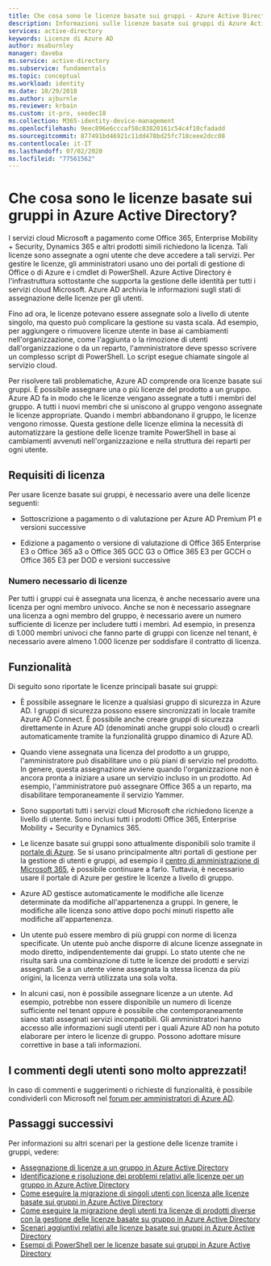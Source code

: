 ```yaml
---
title: Che cosa sono le licenze basate sui gruppi - Azure Active Directory | Microsoft Docs
description: Informazioni sulle licenze basate sui gruppi di Azure Active Directory, tra cui modalità di funzionamento e procedure consigliate.
services: active-directory
keywords: Licenze di Azure AD
author: msaburnley
manager: daveba
ms.service: active-directory
ms.subservice: fundamentals
ms.topic: conceptual
ms.workload: identity
ms.date: 10/29/2018
ms.author: ajburnle
ms.reviewer: krbain
ms.custom: it-pro, seodec18
ms.collection: M365-identity-device-management
ms.openlocfilehash: 9eec896e6cccaf58c83820161c54c4f10cfadadd
ms.sourcegitcommit: 877491bd46921c11dd478bd25fc718ceee2dcc08
ms.contentlocale: it-IT
ms.lasthandoff: 07/02/2020
ms.locfileid: "77561562"
---
```

# <a name="what-is-group-based-licensing-in-azure-active-directory"></a>Che cosa sono le licenze basate sui gruppi in Azure Active Directory?

I servizi cloud Microsoft a pagamento come Office 365, Enterprise Mobility + Security, Dynamics 365 e altri prodotti simili richiedono la licenza. Tali licenze sono assegnate a ogni utente che deve accedere a tali servizi. Per gestire le licenze, gli amministratori usano uno dei portali di gestione di Office o di Azure e i cmdlet di PowerShell. Azure Active Directory è l'infrastruttura sottostante che supporta la gestione delle identità per tutti i servizi cloud Microsoft. Azure AD archivia le informazioni sugli stati di assegnazione delle licenze per gli utenti.

Fino ad ora, le licenze potevano essere assegnate solo a livello di utente singolo, ma questo può complicare la gestione su vasta scala. Ad esempio, per aggiungere o rimuovere licenze utente in base ai cambiamenti nell'organizzazione, come l'aggiunta o la rimozione di utenti dall'organizzazione o da un reparto, l'amministratore deve spesso scrivere un complesso script di PowerShell. Lo script esegue chiamate singole al servizio cloud.

Per risolvere tali problematiche, Azure AD comprende ora licenze basate sui gruppi. È possibile assegnare una o più licenze del prodotto a un gruppo. Azure AD fa in modo che le licenze vengano assegnate a tutti i membri del gruppo. A tutti i nuovi membri che si uniscono al gruppo vengono assegnate le licenze appropriate. Quando i membri abbandonano il gruppo, le licenze vengono rimosse. Questa gestione delle licenze elimina la necessità di automatizzare la gestione delle licenze tramite PowerShell in base ai cambiamenti avvenuti nell'organizzazione e nella struttura dei reparti per ogni utente.

## <a name="licensing-requirements"></a>Requisiti di licenza
Per usare licenze basate sui gruppi, è necessario avere una delle licenze seguenti:

- Sottoscrizione a pagamento o di valutazione per Azure AD Premium P1 e versioni successive

- Edizione a pagamento o versione di valutazione di Office 365 Enterprise E3 o Office 365 a3 o Office 365 GCC G3 o Office 365 E3 per GCCH o Office 365 E3 per DOD e versioni successive

### <a name="required-number-of-licenses"></a>Numero necessario di licenze
Per tutti i gruppi cui è assegnata una licenza, è anche necessario avere una licenza per ogni membro univoco. Anche se non è necessario assegnare una licenza a ogni membro del gruppo, è necessario avere un numero sufficiente di licenze per includere tutti i membri. Ad esempio, in presenza di 1.000 membri univoci che fanno parte di gruppi con licenze nel tenant, è necessario avere almeno 1.000 licenze per soddisfare il contratto di licenza.

## <a name="features"></a>Funzionalità

Di seguito sono riportate le licenze principali basate sui gruppi:

- È possibile assegnare le licenze a qualsiasi gruppo di sicurezza in Azure AD. I gruppi di sicurezza possono essere sincronizzati in locale tramite Azure AD Connect. È possibile anche creare gruppi di sicurezza direttamente in Azure AD (denominati anche gruppi solo cloud) o crearli automaticamente tramite la funzionalità gruppo dinamico di Azure AD.

- Quando viene assegnata una licenza del prodotto a un gruppo, l'amministratore può disabilitare uno o più piani di servizio nel prodotto. In genere, questa assegnazione avviene quando l'organizzazione non è ancora pronta a iniziare a usare un servizio incluso in un prodotto. Ad esempio, l'amministratore può assegnare Office 365 a un reparto, ma disabilitare temporaneamente il servizio Yammer.

- Sono supportati tutti i servizi cloud Microsoft che richiedono licenze a livello di utente. Sono inclusi tutti i prodotti Office 365, Enterprise Mobility + Security e Dynamics 365.

- Le licenze basate sui gruppi sono attualmente disponibili solo tramite il [portale di Azure](https://portal.azure.com). Se si usano principalmente altri portali di gestione per la gestione di utenti e gruppi, ad esempio il [centro di amministrazione di Microsoft 365](https://admin.microsoft.com), è possibile continuare a farlo. Tuttavia, è necessario usare il portale di Azure per gestire le licenze a livello di gruppo.

- Azure AD gestisce automaticamente le modifiche alle licenze determinate da modifiche all'appartenenza a gruppi. In genere, le modifiche alle licenza sono attive dopo pochi minuti rispetto alle modifiche all'appartenenza.

- Un utente può essere membro di più gruppi con norme di licenza specificate. Un utente può anche disporre di alcune licenze assegnate in modo diretto, indipendentemente dai gruppi. Lo stato utente che ne risulta sarà una combinazione di tutte le licenze dei prodotti e servizi assegnati. Se a un utente viene assegnata la stessa licenza da più origini, la licenza verrà utilizzata una sola volta.

- In alcuni casi, non è possibile assegnare licenze a un utente. Ad esempio, potrebbe non essere disponibile un numero di licenze sufficiente nel tenant oppure è possibile che contemporaneamente siano stati assegnati servizi incompatibili. Gli amministratori hanno accesso alle informazioni sugli utenti per i quali Azure AD non ha potuto elaborare per intero le licenze di gruppo. Possono adottare misure correttive in base a tali informazioni.

## <a name="your-feedback-is-welcome"></a>I commenti degli utenti sono molto apprezzati!

In caso di commenti e suggerimenti o richieste di funzionalità, è possibile condividerli con Microsoft nel [forum per amministratori di Azure AD](https://feedback.azure.com/forums/169401-azure-active-directory?category_id=162510).

## <a name="next-steps"></a>Passaggi successivi

Per informazioni su altri scenari per la gestione delle licenze tramite i gruppi, vedere:

* [Assegnazione di licenze a un gruppo in Azure Active Directory](../users-groups-roles/licensing-groups-assign.md)
* [Identificazione e risoluzione dei problemi relativi alle licenze per un gruppo in Azure Active Directory](../users-groups-roles/licensing-groups-resolve-problems.md)
* [Come eseguire la migrazione di singoli utenti con licenza alle licenze basate sui gruppi in Azure Active Directory](../users-groups-roles/licensing-groups-migrate-users.md)
* [Come eseguire la migrazione degli utenti tra licenze di prodotti diverse con la gestione delle licenze basate su gruppo in Azure Active Directory](../users-groups-roles/licensing-groups-change-licenses.md)
* [Scenari aggiuntivi relativi alle licenze basate sui gruppi in Azure Active Directory](../users-groups-roles/licensing-group-advanced.md)
* [Esempi di PowerShell per le licenze basate sui gruppi in Azure Active Directory](../users-groups-roles/licensing-ps-examples.md)
